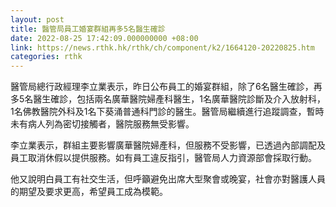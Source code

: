 ```yaml
---
layout: post
title: 醫管局員工婚宴群組再多5名醫生確診
date: 2022-08-25 17:42:09.000000000 +08:00
link: https://news.rthk.hk/rthk/ch/component/k2/1664120-20220825.htm
categories: rthk
---
```


醫管局總行政經理李立業表示，昨日公布員工的婚宴群組，除了6名醫生確診，再多5名醫生確診，包括兩名廣華醫院婦產科醫生，1名廣華醫院診斷及介入放射科，1名佛教醫院外科及1名下葵涌普通科門診的醫生。醫管局繼續進行追蹤調查，暫時未有病人列為密切接觸者，醫院服務無受影響。

李立業表示，群組主要影響廣華醫院婦產科，但服務不受影響，已透過內部調配及員工取消休假以提供服務。如有員工違反指引，醫管局人力資源部會採取行動。

他又說明白員工有社交生活，但呼籲避免出席大型聚會或晚宴，社會亦對醫護人員的期望及要求更高，希望員工成為模範。
